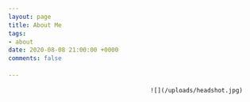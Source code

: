 ```yaml
---
layout: page
title: About Me
tags:
- about
date: 2020-08-08 21:00:00 +0000
comments: false

---
```

                                            ![](/uploads/headshot.jpg)